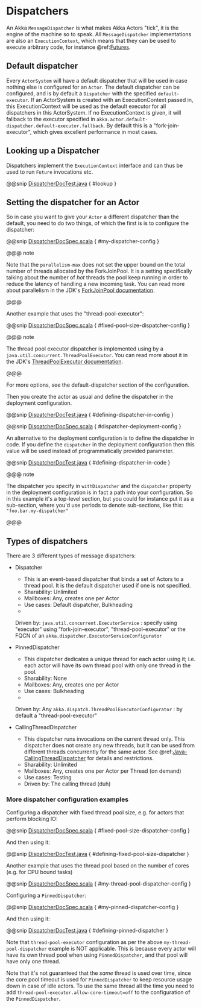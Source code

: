 # Dispatchers

An Akka `MessageDispatcher` is what makes Akka Actors "tick", it is the engine of the machine so to speak.
All `MessageDispatcher` implementations are also an `ExecutionContext`, which means that they can be used
to execute arbitrary code, for instance @ref:[Futures](futures.md).

## Default dispatcher

Every `ActorSystem` will have a default dispatcher that will be used in case nothing else is configured for an `Actor`.
The default dispatcher can be configured, and is by default a `Dispatcher` with the specified `default-executor`.
If an ActorSystem is created with an ExecutionContext passed in, this ExecutionContext will be used as the default executor for all
dispatchers in this ActorSystem. If no ExecutionContext is given, it will fallback to the executor specified in
`akka.actor.default-dispatcher.default-executor.fallback`. By default this is a "fork-join-executor", which
gives excellent performance in most cases.

<a id="dispatcher-lookup-java"></a>
## Looking up a Dispatcher

Dispatchers implement the `ExecutionContext` interface and can thus be used to run `Future` invocations etc.

@@snip [DispatcherDocTest.java](code/jdocs/dispatcher/DispatcherDocTest.java) { #lookup }

## Setting the dispatcher for an Actor

So in case you want to give your `Actor` a different dispatcher than the default, you need to do two things, of which the first is
is to configure the dispatcher:

@@snip [DispatcherDocSpec.scala](../scala/code/docs/dispatcher/DispatcherDocSpec.scala) { #my-dispatcher-config }

@@@ note

Note that the `parallelism-max` does not set the upper bound on the total number of threads
allocated by the ForkJoinPool. It is a setting specifically talking about the number of *hot*
threads the pool keep running in order to reduce the latency of handling a new incoming task.
You can read more about parallelism in the JDK's [ForkJoinPool documentation](https://docs.oracle.com/javase/8/jdocs/api/java/util/concurrent/ForkJoinPool.html).

@@@

Another example that uses the "thread-pool-executor":

@@snip [DispatcherDocSpec.scala](../scala/code/docs/dispatcher/DispatcherDocSpec.scala) { #fixed-pool-size-dispatcher-config }

@@@ note

The thread pool executor dispatcher is implemented using by a `java.util.concurrent.ThreadPoolExecutor`.
You can read more about it in the JDK's [ThreadPoolExecutor documentation](https://docs.oracle.com/javase/8/jdocs/api/java/util/concurrent/ThreadPoolExecutor.html).

@@@

For more options, see the default-dispatcher section of the <!-- FIXME: More than one link target with name configuration in path Some(/java/dispatchers.rst) --> configuration.

Then you create the actor as usual and define the dispatcher in the deployment configuration.

@@snip [DispatcherDocTest.java](../java/code/jdocs/dispatcher/DispatcherDocTest.java) { #defining-dispatcher-in-config }

@@snip [DispatcherDocSpec.scala](../scala/code/docs/dispatcher/DispatcherDocSpec.scala) { #dispatcher-deployment-config }

An alternative to the deployment configuration is to define the dispatcher in code.
If you define the `dispatcher` in the deployment configuration then this value will be used instead
of programmatically provided parameter.

@@snip [DispatcherDocTest.java](../java/code/jdocs/dispatcher/DispatcherDocTest.java) { #defining-dispatcher-in-code }

@@@ note

The dispatcher you specify in `withDispatcher` and the `dispatcher` property in the deployment
configuration is in fact a path into your configuration.
So in this example it's a top-level section, but you could for instance put it as a sub-section,
where you'd use periods to denote sub-sections, like this: `"foo.bar.my-dispatcher"`

@@@

## Types of dispatchers

There are 3 different types of message dispatchers:

 * Dispatcher
    * This is an event-based dispatcher that binds a set of Actors to a thread pool. It is the default dispatcher
used if one is not specified.
    * Sharability: Unlimited
    * Mailboxes: Any, creates one per Actor
    * Use cases: Default dispatcher, Bulkheading
    * 
   Driven by: 
   `java.util.concurrent.ExecutorService`
   : specify using "executor" using "fork-join-executor",
"thread-pool-executor" or the FQCN of
an `akka.dispatcher.ExecutorServiceConfigurator`
   
 * PinnedDispatcher
    * This dispatcher dedicates a unique thread for each actor using it; i.e. each actor will have its own thread pool with only one thread in the pool.
    * Sharability: None
    * Mailboxes: Any, creates one per Actor
    * Use cases: Bulkheading
    * 
   Driven by: Any 
   `akka.dispatch.ThreadPoolExecutorConfigurator`
   : by default a "thread-pool-executor"
   
 * CallingThreadDispatcher
    * This dispatcher runs invocations on the current thread only. This dispatcher does not create any new threads,
but it can be used from different threads concurrently for the same actor. See @ref:[Java-CallingThreadDispatcher](testing.md#java-callingthreaddispatcher)
for details and restrictions.
    * Sharability: Unlimited
    * Mailboxes: Any, creates one per Actor per Thread (on demand)
    * Use cases: Testing
    * Driven by: The calling thread (duh)

### More dispatcher configuration examples

Configuring a dispatcher with fixed thread pool size, e.g. for actors that perform blocking IO:

@@snip [DispatcherDocSpec.scala](../scala/code/docs/dispatcher/DispatcherDocSpec.scala) { #fixed-pool-size-dispatcher-config }

And then using it:

@@snip [DispatcherDocTest.java](../java/code/jdocs/dispatcher/DispatcherDocTest.java) { #defining-fixed-pool-size-dispatcher }

Another example that uses the thread pool based on the number of cores (e.g. for CPU bound tasks)

@@snip [DispatcherDocSpec.scala](../scala/code/docs/dispatcher/DispatcherDocSpec.scala) { #my-thread-pool-dispatcher-config }

Configuring a `PinnedDispatcher`:

@@snip [DispatcherDocSpec.scala](../scala/code/docs/dispatcher/DispatcherDocSpec.scala) { #my-pinned-dispatcher-config }

And then using it:

@@snip [DispatcherDocTest.java](../java/code/jdocs/dispatcher/DispatcherDocTest.java) { #defining-pinned-dispatcher }

Note that `thread-pool-executor` configuration as per the above `my-thread-pool-dispatcher` example is
NOT applicable. This is because every actor will have its own thread pool when using `PinnedDispatcher`,
and that pool will have only one thread.

Note that it's not guaranteed that the *same* thread is used over time, since the core pool timeout
is used for `PinnedDispatcher` to keep resource usage down in case of idle actors. To use the same
thread all the time you need to add `thread-pool-executor.allow-core-timeout=off` to the
configuration of the `PinnedDispatcher`.